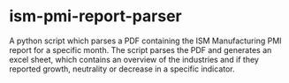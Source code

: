 # ism-pmi-report-parser
A python script which parses a PDF containing the ISM Manufacturing PMI report for a specific month. The script parses the PDF and generates an excel sheet, which contains an overview of the industries and if they reported growth, neutrality or decrease in a specific indicator.
